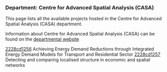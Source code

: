 ### Department: Centre for Advanced Spatial Analysis (CASA)

This page lists all the available projects hosted in the Centre for Advanced Spatial Analysis (CASA) department.

Information about Centre for Advanced Spatial Analysis (CASA) can be found on the [departmental website](https://www.ucl.ac.uk/bartlett/casa)

[2228cd1256](../projects/2228cd1256.md) Achieving Energy Demand Reductions through Integrated Energy Demand Models for Transport and Residential Sector
[2228cd1257](../projects/2228cd1257.md) Detecting and comparing localised structure in economic and spatial networks

